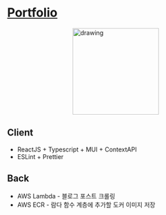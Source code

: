 # [Portfolio](https://daehan0226.github.io/portfolio/)

<div style="display: flex; align-items: center; justify-content: center;">
    <a href="https://daehan0226.github.io/portfolio/">
        <img src="client/build/images/project_portfolio_1.png" alt="drawing" width="200"/>
    </a>
</div>

## Client
* ReactJS + Typescript + MUI + ContextAPI
* ESLint + Prettier

## Back
* AWS Lambda - 블로그 포스트 크롤링
* AWS ECR - 람다 함수 계층에 추가할 도커 이미지 저장